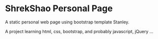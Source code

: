 # ShrekShao Personal Page

A static personal web page using bootstrap template Stanley.

A project learning html, css, bootstrap, and probably javascript, jQuery ...
